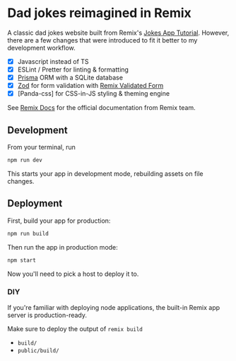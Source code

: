 # Dad jokes reimagined in Remix

A classic dad jokes website built from Remix's [Jokes App Tutorial](https://remix.run/docs/en/main/tutorials/jokes). However, there are a few changes that were introduced to fit it better to my development workflow.

- [x] Javascript instead of TS
- [x] ESLint / Pretter for linting & formatting
- [x] [Prisma](https://www.prisma.io/docs) ORM with a SQLite database
- [x] [Zod](https://github.com/colinhacks/zod) for form validation with [Remix Validated Form](https://www.remix-validated-form.io/)
- [x] [Panda-css] for CSS-in-JS styling & theming engine

See [Remix Docs](https://remix.run/docs) for the official documentation from Remix team.

## Development

From your terminal, run

```sh
npm run dev
```

This starts your app in development mode, rebuilding assets on file changes.

## Deployment

First, build your app for production:

```sh
npm run build
```

Then run the app in production mode:

```sh
npm start
```

Now you'll need to pick a host to deploy it to.

### DIY

If you're familiar with deploying node applications, the built-in Remix app server is production-ready.

Make sure to deploy the output of `remix build`

- `build/`
- `public/build/`
